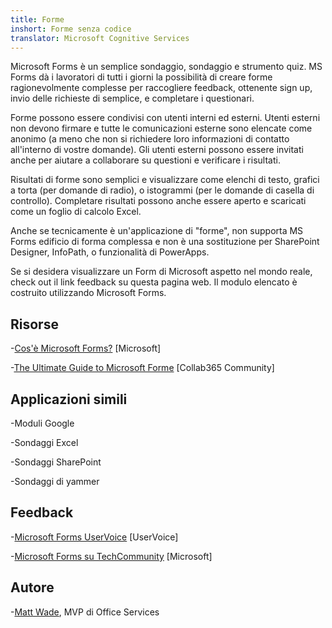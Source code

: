 ```yaml
---
title: Forme
inshort: Forme senza codice
translator: Microsoft Cognitive Services
---
```


Microsoft Forms è un semplice sondaggio, sondaggio e strumento quiz. MS Forms dà
i lavoratori di tutti i giorni la possibilità di creare forme ragionevolmente complesse per
raccogliere feedback, ottenente sign up, invio delle richieste di semplice, e
completare i questionari.

Forme possono essere condivisi con utenti interni ed esterni. Utenti esterni
non devono firmare e tutte le comunicazioni esterne sono elencate come anonimo
(a meno che non si richiedere loro informazioni di contatto all'interno di vostre domande).
Gli utenti esterni possono essere invitati anche per aiutare a collaborare su questioni e
verificare i risultati.

Risultati di forme sono semplici e visualizzare come elenchi di testo, grafici a torta (per
domande di radio), o istogrammi (per le domande di casella di controllo). Completare
risultati possono anche essere aperto e scaricati come un foglio di calcolo Excel.

Anche se tecnicamente è un'applicazione di "forme", non supporta MS Forms
edificio di forma complessa e non è una sostituzione per SharePoint Designer,
InfoPath, o funzionalità di PowerApps.

Se si desidera visualizzare un Form di Microsoft aspetto nel mondo reale,
check out il link feedback su questa pagina web. Il modulo elencato è costruito
utilizzando Microsoft Forms.

Risorse
---------

-[Cos'è Microsoft Forms?](https://support.office.com/en-us/forms)
    \[Microsoft\]

-[The Ultimate Guide to Microsoft
    Forme](https://collab365.community/ultimate-guide-microsoft-forms/)
    \[Collab365 Community\]

Applicazioni simili
------------

-Moduli Google

-Sondaggi Excel

-Sondaggi SharePoint

-Sondaggi di yammer

Feedback
---------

-[Microsoft Forms UserVoice](https://microsoftforms.uservoice.com/forums/386451-welcome-to-microsoft-forms-suggestion-box)
    \[UserVoice\]

-[Microsoft Forms su TechCommunity](https://techcommunity.microsoft.com/t5/Microsoft-Forms/ct-p/MicrosoftForms)
    \[Microsoft\]

Autore
---------

-[Matt Wade](https://www.linkedin.com/in/thatmattwade/), MVP di Office Services


